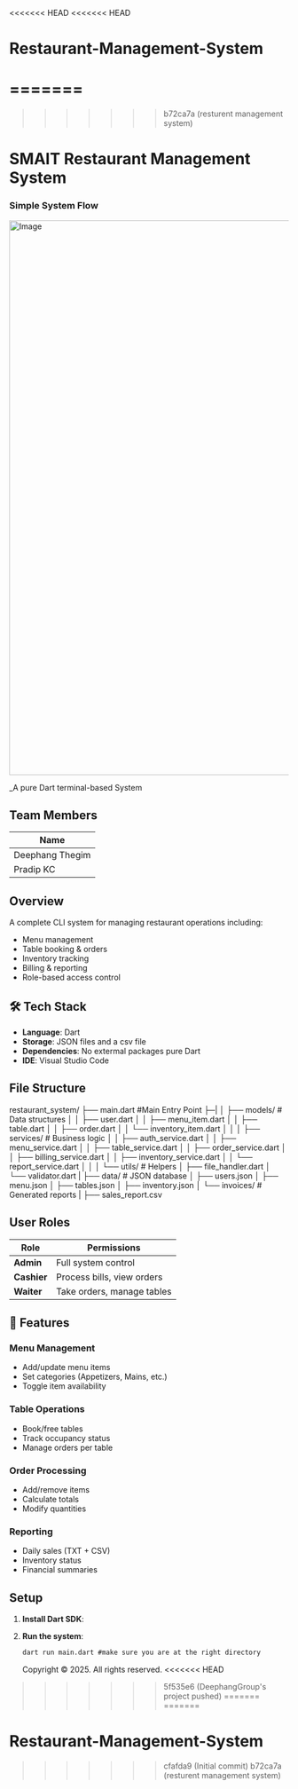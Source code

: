 <<<<<<< HEAD
<<<<<<< HEAD
# Restaurant-Management-System
=======
=======
>>>>>>> b72ca7a (resturent management system)
# SMAIT Restaurant Management System

### Simple System Flow

<img width="1000" height="1000" alt="Image" src="https://github.com/user-attachments/assets/91d91efe-e2f1-4df6-a545-676280c654b8" />

\_A pure Dart terminal-based System

## Team Members

| Name            |
| --------------- |
| Deephang Thegim |
| Pradip KC       |

## Overview

A complete CLI system for managing restaurant operations including:

- Menu management
- Table booking & orders
- Inventory tracking
- Billing & reporting
- Role-based access control

## 🛠️ Tech Stack

- **Language**: Dart
- **Storage**: JSON files and a csv file
- **Dependencies**: No extermal packages pure Dart
- **IDE**: Visual Studio Code

## File Structure

restaurant_system/
├── main.dart #Main Entry Point
├─|
│ ├── models/ # Data structures
│ │ ├── user.dart
│ │ ├── menu_item.dart
│ │ ├── table.dart
│ │ ├── order.dart
│ │ └── inventory_item.dart
│ │
│ ├── services/ # Business logic
│ │ ├── auth_service.dart
│ │ ├── menu_service.dart
│ │ ├── table_service.dart
│ │ ├── order_service.dart
│ │ ├── billing_service.dart
│ │ ├── inventory_service.dart
│ │ └── report_service.dart
│ │
│ └── utils/ # Helpers
│ ├── file_handler.dart
│ └── validator.dart
|
├── data/ # JSON database
│ ├── users.json
│ ├── menu.json
│ ├── tables.json
│ ├── inventory.json
│ └── invoices/ # Generated reports
| ├── sales_report.csv

## User Roles

| Role        | Permissions                |
| ----------- | -------------------------- |
| **Admin**   | Full system control        |
| **Cashier** | Process bills, view orders |
| **Waiter**  | Take orders, manage tables |

## 🚀 Features

### Menu Management

- Add/update menu items
- Set categories (Appetizers, Mains, etc.)
- Toggle item availability

### Table Operations

- Book/free tables
- Track occupancy status
- Manage orders per table

### Order Processing

- Add/remove items
- Calculate totals
- Modify quantities

### Reporting

- Daily sales (TXT + CSV)
- Inventory status
- Financial summaries

## Setup

1. **Install Dart SDK**:

2. **Run the system**:
   ```cmd
   dart run main.dart #make sure you are at the right directory
   ```
   Copyright © 2025. All rights reserved.
<<<<<<< HEAD
>>>>>>> 5f535e6 (DeephangGroup's project pushed)
=======
=======
# Restaurant-Management-System
>>>>>>> cfafda9 (Initial commit)
>>>>>>> b72ca7a (resturent management system)
